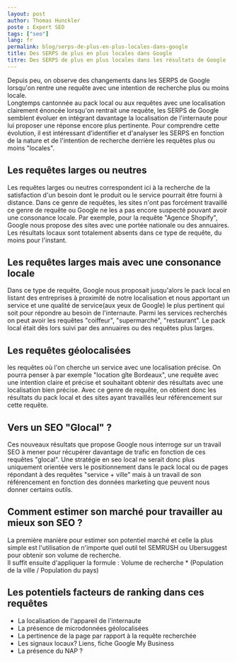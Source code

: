 ```yaml
---
layout: post
author: Thomas Hunckler
poste : Expert SEO
tags: ["seo"]
lang: fr
permalink: blog/serps-de-plus-en-plus-locales-dans-google
title: Des SERPS de plus en plus locales dans Google
titre: Des SERPS de plus en plus locales dans les résultats de Google
---
```

Depuis peu, on observe des changements dans les SERPS de Google lorsqu'on rentre une requête avec une intention de recherche plus ou moins locale. \
Longtemps cantonnée au pack local ou aux requêtes avec une localisation clairement énoncée lorsqu'on rentrait une requête, les SERPS de Google semblent évoluer en intégrant davantage la localisation de l'internaute pour lui proposer une réponse encore plus pertinente.
Pour comprendre cette évolution, il est intéressant d'identifier et d'analyser les SERPS en fonction de la nature et de l'intention de recherche derrière les requêtes plus ou moins "locales".

## Les requêtes larges ou neutres
Les requêtes larges ou neutres correspondent ici à la recherche de la satisfaction d'un besoin dont le produit ou le service pourrait être fourni à distance.
Dans ce genre de requêtes, les sites n'ont pas forcément travaillé ce genre de requête ou Google ne les a pas encore suspecté pouvant avoir une consonance locale.
Par exemple, pour la requête "Agence Shopify", Google nous propose des sites avec une portée nationale ou des annuaires. Les résultats locaux sont totalement absents dans ce type de requête, du moins pour l'instant.

## Les requêtes larges mais avec une consonance locale
Dans ce type de requête, Google nous proposait jusqu'alors le pack local en listant des entreprises à proximité de notre localisation et nous apportant un service et une qualité de service(aux yeux de Google) le plus pertinent qui soit pour répondre au besoin de l'internaute.
Parmi les services recherchés on peut avoir les requêtes "coiffeur", "supermarché", "restaurant".
Le pack local était dès lors suivi par des annuaires ou des requêtes plus larges.

## Les requêtes géolocalisées
les requêtes où l'on cherche un service avec une localisation précise.
On pourra penser à par exemple "location gîte Bordeaux", une requête avec une intention claire et précise et souhaitant obtenir des résultats avec une localisation bien précise.
Avec ce genre de requête, on obtient donc les résultats du pack local et des sites ayant travaillés leur référencement sur cette requête.

## Vers un SEO "Glocal" ?
Ces nouveaux résultats que propose Google nous interroge sur un travail SEO à mener pour récupérer davantage de trafic en fonction de ces requêtes "glocal".
Une stratégie en seo local ne serait donc plus uniquement orientée vers le positionnement dans le pack local ou de pages répondant à des requêtes "service + ville" mais à un travail de son référencement en fonction des données marketing que peuvent nous donner certains outils.

## Comment estimer son marché pour travailler au mieux son SEO ?
La première manière pour estimer son potentiel marché et celle la plus simple est l'utilisation de n'importe quel outil tel SEMRUSH ou Ubersuggest pour obtenir son volume de recherche. \
Il suffit ensuite d'appliquer la formule : Volume de recherche * (Population de la ville / Population du pays)

## Les potentiels facteurs de ranking dans ces requêtes
- La localisation de l'appareil de l'internaute
- La présence de microdonnées géolocalisées
- La pertinence de la page par rapport à la requête recherchée
- Les signaux locaux? Liens, fiche Google My Business
- La présence du NAP ?




